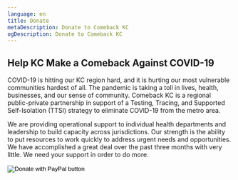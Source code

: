 ```yaml
---
language: en
title: Donate
metaDescription: Donate to Comeback KC
ogDescription: Donate to Comeback KC
---
```

## Help KC Make a Comeback Against COVID-19

COVID-19 is hitting our KC region hard, and it is hurting our most vulnerable communities hardest of all. The pandemic is taking a toll in lives, health, businesses, and our sense of community. Comeback KC is a regional public-private partnership in support of a Testing, Tracing, and Supported Self-Isolation (TTSI) strategy to eliminate COVID-19 from the metro area.

We are providing operational support to individual health departments and leadership to build capacity across jurisdictions. Our strength is the ability to put resources to work quickly to address urgent needs and opportunities. We have accomplished a great deal over the past three months with very little. We need your support in order to do more.

<form action="[https://www.paypal.​com/cgi-bin/webscr](https://www.paypal.com/cgi-bin/webscr]" method="post" target="_top">


<input type="hidden" name="cmd" value="_s-xclick" />


<input type="hidden" name="hosted_button_id" value="DR5W9GMGCJ8G4" />


<input type="image" src="\[https://www.​paypalobjects.com/en_US/i/btn/​btn_donateCC_LG.gif](https://www.paypalobjects.com/en_US/i/btn/btn_donateCC_LG.gif)" border="0" name="submit" title="PayPal - The safer, easier way to pay online!" alt="Donate with PayPal button" />


<img alt="" border="0" src="\[https://www.paypal.com/​en_US/i/scr/pixel.gif](https://www.paypal.com/en_US/i/scr/pixel.gif)" width="1" height="1" />


</form>